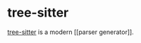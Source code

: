 # tree-sitter

[tree-sitter](https://tree-sitter.github.io/tree-sitter) is a modern [[parser generator]].

